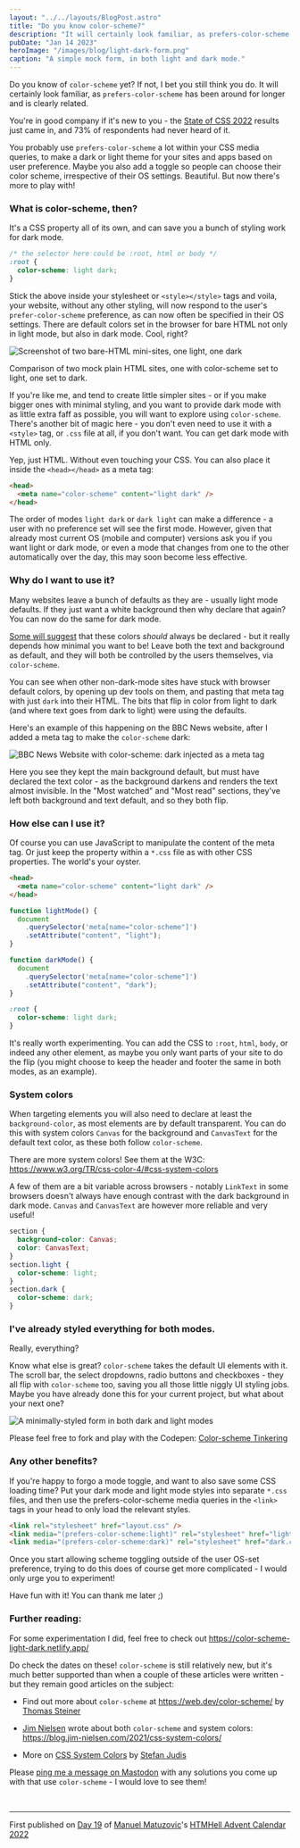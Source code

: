 ```yaml
---
layout: "../../layouts/BlogPost.astro"
title: "Do you know color-scheme?"
description: "It will certainly look familiar, as prefers-color-scheme has been around for longer and is clearly related."
pubDate: "Jan 14 2023"
heroImage: "/images/blog/light-dark-form.png"
caption: "A simple mock form, in both light and dark mode."
---
```


Do you know of `color-scheme` yet? If not, I bet you still think you do. It will certainly look familiar, as `prefers-color-scheme` has been around for longer and is clearly related.

You're in good company if it's new to you - the [State of CSS 2022](https://2022.stateofcss.com/en-US/features/accessibility/#color_scheme) results just came in, and 73% of respondents had never heard of it.

You probably use `prefers-color-scheme` a lot within your CSS media queries, to make a dark or light theme for your sites and apps based on user preference. Maybe you also add a toggle so people can choose their color scheme, irrespective of their OS settings. Beautiful. But now there's more to play with!

### What is color-scheme, then?

It's a CSS property all of its own, and can save you a bunch of styling work for dark mode.

```css
/* the selector here could be :root, html or body */
:root {
  color-scheme: light dark;
}
```

Stick the above inside your stylesheet or `<style></style>` tags and voila, your website, without any other styling, will now respond to the user's `prefer-color-scheme` preference, as can now often be specified in their OS settings. There are default colors set in the browser for bare HTML not only in light mode, but also in dark mode. Cool, right?

![Screenshot of two bare-HTML mini-sites, one light, one dark](/images/blog/light-dark-html.png)
<p class="caption">Comparison of two mock plain HTML sites, one with color-scheme set to light, one set to dark.</p>

If you're like me, and tend to create little simpler sites - or if you make bigger ones with minimal styling, and you want to provide dark mode with as little extra faff as possible, you will want to explore using `color-scheme`. There's another bit of magic here - you don't even need to use it with a `<style>` tag, or `.css` file at all, if you don't want. You can get dark mode with HTML only.

Yep, just HTML. Without even touching your CSS. You can also place it inside the `<head></head>` as a meta tag:

```html
<head>
  <meta name="color-scheme" content="light dark" />
</head>
```

The order of modes `light dark` or `dark light` can make a difference - a user with no preference set will see the first mode. However, given that already most current OS (mobile and computer) versions ask you if you want light or dark mode, or even a mode that changes from one to the other automatically over the day, this may soon become less effective.

### Why do I want to use it?

Many websites leave a bunch of defaults as they are - usually light mode defaults. If they just want a white background then why declare that again? You can now do the same for dark mode.

[Some will suggest](https://dev.to/bcalou/why-you-should-always-set-a-background-color-2gb1) that these colors *should* always be declared - but it really depends how minimal you want to be! Leave both the text and background as default, and they will both be controlled by the users themselves, via `color-scheme`.

You can see when other non-dark-mode sites have stuck with browser default colors, by opening up dev tools on them, and pasting that meta tag with just `dark` into their HTML. The bits that flip in color from light to dark (and where text goes from dark to light) were using the defaults.

Here's an example of this happening on the BBC News website, after I added a meta tag to make the `color-scheme` dark:

![BBC News Website with color-scheme: dark injected as a meta tag](/images/blog/dark-mode-bbc.png)

Here you see they kept the main background default, but must have declared the text color - as the background darkens and renders the text almost invisible. In the "Most watched" and "Most read" sections, they've left both background and text default, and so they both flip.

### How else can I use it?

Of course you can use JavaScript to manipulate the content of the meta tag. Or just keep the property within a `*.css` file as with other CSS properties. The world's your oyster.

```html
<head>
  <meta name="color-scheme" content="light dark" />
</head>
```

```js
function lightMode() {
  document
    .querySelector('meta[name="color-scheme"]')
    .setAttribute("content", "light");
}

function darkMode() {
  document
    .querySelector('meta[name="color-scheme"]')
    .setAttribute("content", "dark");
}
```

```css
:root {
  color-scheme: light dark;
}
```

It's really worth experimenting. You can add the CSS to `:root`, `html`, `body`, or indeed any other element, as maybe you only want parts of your site to do the flip (you might choose to keep the header and footer the same in both modes, as an example).

### System colors

When targeting elements you will also need to declare at least the `background-color`, as most elements are by default transparent. You can do this with system colors `Canvas` for the background and `CanvasText` for the default text color, as these both follow `color-scheme`.

There are more system colors! See them at the W3C: https://www.w3.org/TR/css-color-4/#css-system-colors

A few of them are a bit variable across browsers - notably `LinkText` in some browsers doesn't always have enough contrast with the dark background in dark mode. `Canvas` and `CanvasText` are however more reliable and very useful!

```css
section {
  background-color: Canvas;
  color: CanvasText;
}
section.light {
  color-scheme: light;
}
section.dark {
  color-scheme: dark;
}
```

### I've already styled everything for both modes.

Really, everything?

Know what else is great? `color-scheme` takes the default UI elements with it. The scroll bar, the select dropdowns, radio buttons and checkboxes - they all flip with `color-scheme` too, saving you all those little niggly UI styling jobs. Maybe you have already done this for your current project, but what about your next one?

![A minimally-styled form in both dark and light modes](/images/blog/light-dark-form.png)

Please feel free to fork and play with the Codepen: [Color-scheme Tinkering](https://codepen.io/sarajw/pen/xxzyOMZ)

### Any other benefits?

If you're happy to forgo a mode toggle, and want to also save some CSS loading time? Put your dark mode and light mode styles into separate `*.css` files, and then use the prefers-color-scheme media queries in the `<link>` tags in your head to only load the relevant styles.

```html
<link rel="stylesheet" href="layout.css" />
<link media="(prefers-color-scheme:light)" rel="stylesheet" href="light.css" />
<link media="(prefers-color-scheme:dark)" rel="stylesheet" href="dark.css" />
```

Once you start allowing scheme toggling outside of the user OS-set preference, trying to do this does of course get more complicated - I would only urge you to experiment!

Have fun with it! You can thank me later ;)

### Further reading:

For some experimentation I did, feel free to check out https://color-scheme-light-dark.netlify.app/

Do check the dates on these! `color-scheme` is still relatively new, but it's much better supported than when a couple of these articles were written - but they remain good articles on the subject:

*   Find out more about `color-scheme` at https://web.dev/color-scheme/ by [Thomas Steiner](https://toot.cafe/@tomayac)
    
*   [Jim Nielsen](https://www.jim-nielsen.com/) wrote about both `color-scheme` and system colors: https://blog.jim-nielsen.com/2021/css-system-colors/
    
*   More on [CSS System Colors](https://www.stefanjudis.com/today-i-learned/css-defines-color-values-that-follow-system-preferences/) by [Stefan Judis](https://front-end.social/@stefan)
    

Please [ping me a message on Mastodon](https://front-end.social/@sarajw) with any solutions you come up with that use `color-scheme` - I would love to see them!

&nbsp;

---

<p class="caption">First published on <a href="https://www.htmhell.dev/adventcalendar/2022/19/">Day 19</a> of <a href="https://www.matuzo.at/">Manuel Matuzovic</a>'s <a href="https://www.htmhell.dev/adventcalendar/">HTMHell Advent Calendar 2022</a></p>